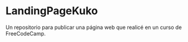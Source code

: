 # LandingPageKuko
Un repositorio para publicar una página web que realicé en un curso de FreeCodeCamp.
